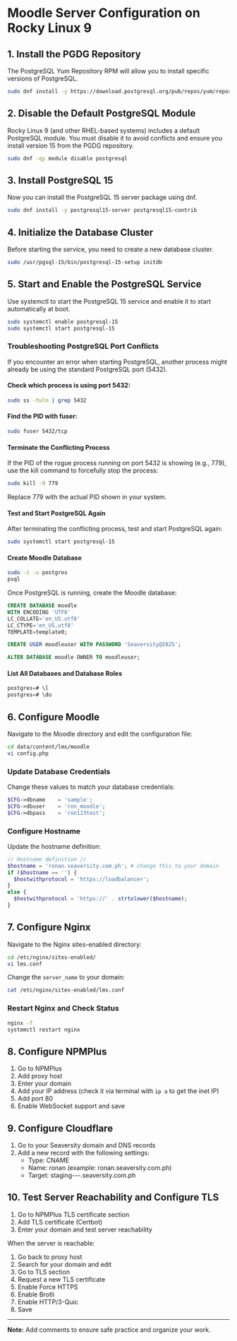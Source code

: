 # Moodle Server Configuration on Rocky Linux 9

## 1. Install the PGDG Repository

The PostgreSQL Yum Repository RPM will allow you to install specific versions of PostgreSQL.

```bash
sudo dnf install -y https://download.postgresql.org/pub/repos/yum/reporpms/EL-9-x86_64/pgdg-redhat-repo-latest.noarch.rpm
```

## 2. Disable the Default PostgreSQL Module

Rocky Linux 9 (and other RHEL-based systems) includes a default PostgreSQL module. You must disable it to avoid conflicts and ensure you install version 15 from the PGDG repository.

```bash
sudo dnf -qy module disable postgresql
```

## 3. Install PostgreSQL 15

Now you can install the PostgreSQL 15 server package using dnf.

```bash
sudo dnf install -y postgresql15-server postgresql15-contrib
```

## 4. Initialize the Database Cluster

Before starting the service, you need to create a new database cluster.

```bash
sudo /usr/pgsql-15/bin/postgresql-15-setup initdb
```

## 5. Start and Enable the PostgreSQL Service

Use systemctl to start the PostgreSQL 15 service and enable it to start automatically at boot.

```bash
sudo systemctl enable postgresql-15
sudo systemctl start postgresql-15
```

### Troubleshooting PostgreSQL Port Conflicts

If you encounter an error when starting PostgreSQL, another process might already be using the standard PostgreSQL port (5432).

#### Check which process is using port 5432:

```bash
sudo ss -tuln | grep 5432
```

#### Find the PID with fuser:

```bash
sudo fuser 5432/tcp
```

#### Terminate the Conflicting Process

If the PID of the rogue process running on port 5432 is showing (e.g., 779), use the kill command to forcefully stop the process:

```bash
sudo kill -9 779
```

Replace 779 with the actual PID shown in your system.

#### Test and Start PostgreSQL Again

After terminating the conflicting process, test and start PostgreSQL again:


```bash
sudo systemctl start postgresql-15
```

#### Create Moodle Database

```bash
sudo -i -u postgres
psql
```

Once PostgreSQL is running, create the Moodle database:

```sql
CREATE DATABASE moodle 
WITH ENCODING 'UTF8' 
LC_COLLATE='en_US.utf8' 
LC_CTYPE='en_US.utf8' 
TEMPLATE=template0;

CREATE USER moodleuser WITH PASSWORD 'Seaversity@2025';

ALTER DATABASE moodle OWNER TO moodleuser;
```

#### List All Databases and Database Roles

```sql
postgres=# \l
postgres=# \du
```

## 6. Configure Moodle

Navigate to the Moodle directory and edit the configuration file:

```bash
cd data/content/lms/moodle
vi config.php
```

### Update Database Credentials

Change these values to match your database credentials:

```php
$CFG->dbname    = 'sample';
$CFG->dbuser    = 'ron_moodle';
$CFG->dbpass    = 'ron123test';
```

### Configure Hostname

Update the hostname definition:

```php
// Hostname definition //
$hostname = 'ronan.seaversity.com.ph'; # change this to your domain
if ($hostname == '') {
  $hostwithprotocol = 'https://loadbalancer';
}
else {
  $hostwithprotocol = 'https://' . strtolower($hostname);
}
```

## 7. Configure Nginx

Navigate to the Nginx sites-enabled directory:

```bash
cd /etc/nginx/sites-enabled/
vi lms.conf
```

Change the `server_name` to your domain:

```bash
cat /etc/nginx/sites-enabled/lms.conf
```

### Restart Nginx and Check Status

```bash
nginx -T
systemctl restart nginx
```

## 8. Configure NPMPlus

1. Go to NPMPlus
2. Add proxy host
3. Enter your domain
4. Add your IP address (check it via terminal with `ip a` to get the inet IP)
5. Add port 80
6. Enable WebSocket support and save

## 9. Configure Cloudflare

1. Go to your Seaversity domain and DNS records
2. Add a new record with the following settings:
   - Type: CNAME
   - Name: ronan (example: ronan.seaversity.com.ph)
   - Target: staging---.seaversity.com.ph

## 10. Test Server Reachability and Configure TLS

1. Go to NPMPlus TLS certificate section
2. Add TLS certificate (Certbot)
3. Enter your domain and test server reachability

When the server is reachable:

1. Go back to proxy host
2. Search for your domain and edit
3. Go to TLS section
4. Request a new TLS certificate
5. Enable Force HTTPS
6. Enable Brotli
7. Enable HTTP/3-Quic
8. Save

---

**Note:** Add comments to ensure safe practice and organize your work.
